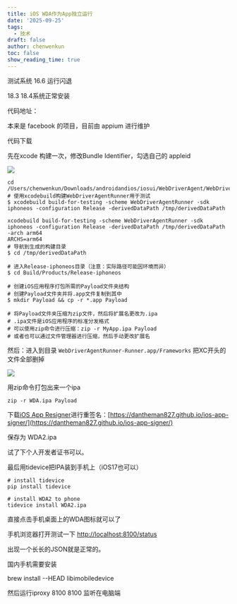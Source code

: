 ```yaml
---
title: iOS WDA作为App独立运行
date: '2025-09-25'
tags:
  - 技术
draft: false
author: chenwenkun
toc: false
show_reading_time: true
---
```

测试系统 16.6 运行闪退

18.3 18.4系统正常安装

代码地址：

本来是 facebook 的项目，目前由 appium 进行维护

代码下载

先在xcode 构建一次，修改Bundle Identifier，勾选自己的 appleid

![](https://prod-files-secure.s3.us-west-2.amazonaws.com/c205fb54-92b2-4987-8be3-972b67d27acc/cb756a73-27bc-4b0d-951a-858df3344b59/image.png?X-Amz-Algorithm=AWS4-HMAC-SHA256&X-Amz-Content-Sha256=UNSIGNED-PAYLOAD&X-Amz-Credential=ASIAZI2LB4666FRYKTYI%2F20251023%2Fus-west-2%2Fs3%2Faws4_request&X-Amz-Date=20251023T005156Z&X-Amz-Expires=3600&X-Amz-Security-Token=IQoJb3JpZ2luX2VjEIH%2F%2F%2F%2F%2F%2F%2F%2F%2F%2FwEaCXVzLXdlc3QtMiJHMEUCIHpv60PjM5vs2hS4hx3wwizHYg6VeU1tS6NdNYKPnBAnAiEAuKPRMLVDIL9rjK5oSUd4MND4g6rnK3Y3c9%2BBSVBLKVgq%2FwMIOhAAGgw2Mzc0MjMxODM4MDUiDOrUn4UYn40%2BJobplircAznDEdpfJ40j64IhniArXWXUpDOGBYL%2BKbhlU5tEa2LEsPRrCEnAkKpetDZYDMnAI6uvyyzYuuUFASDIgkWUr1QXApkgVMzDWjUVNmXcLPXKt1fQS%2FbvxkSD33O9jibcjH5C5EAPUQnwlOvWWbuF6OvM9NPgeHku0BRIMCXe3LN1vhoq8dF%2F81%2BDu4mcG0%2FuNnQhifJ2vNFERBv39%2Bj8%2FIsWFbMVzoNls4o4kliJjZoqH%2BlmQ57sJ%2BPhxbBqvc04gk3qEjnAv8tVB9LErP8%2B6A1gBa2eV5ZV5a1ZgU9kg1TA1TIYFKugu2DMkTHVGiuGUmMLMqw%2FHb%2Bohf1fAVQZp9fOS7E67kAvtp83FHA3ehnc%2BF9dO5bJKFWYc7%2B4v9dw%2FdCQi2igIRELR04wyuFDNpDAF8raDzVtmaKos6dL%2Fb9YE5L7BRnl48BYB6Il7CM3Rp7ZnSs7gYwz%2F7BPFv60SLchyufvrhQD6W2hg5TbTkmx2xgGpBr9JXhf%2BagYJWpSr%2Bkt5DHKrn%2FyOP07IISUbKCJ1LkCVzArIhomj2Lbd8P25ebIjgEn2bXBZoLBdft7Gk1wKiFZYn0JlWaxQ3mkde0DAUd%2BvQWcpPr6PNGJMlsv6VNMDd0laWWSSK7OMMLv5ccGOqUBfIpbn6QTevROU8GL677lvn5pu3cM3MJJHxFc3JnKceoKhQejtocdE5mLdWiib1%2Bul2X9r0ITV1hmfgI9juHGyjzYDUbS4rhY1iM5UDbRSpqYh7R9aZFVFoTkBcHkChmAx7pJKECGfDvC3Q4RfXp%2FZy99NDKFPAb7IvYKM%2FZENDuLu01wc7k8SRQ8aAiNUuKrHDVSlPb7L473f9S0%2B%2BkPS4C1YRV0&X-Amz-Signature=23417d7ad3928bc427acbb81b0fe81b55de26046bbe28fa90e61a5b8eb82433e&X-Amz-SignedHeaders=host&x-amz-checksum-mode=ENABLED&x-id=GetObject)

```shell
cd /Users/chenwenkun/Downloads/androidandios/iosui/WebDriverAgent/WebDriverAgent
# 使用xcodebuild构建WebDriverAgentRunner用于测试
$ xcodebuild build-for-testing -scheme WebDriverAgentRunner -sdk iphoneos -configuration Release -derivedDataPath /tmp/derivedDataPath

xcodebuild build-for-testing -scheme WebDriverAgentRunner -sdk iphoneos -configuration Release -derivedDataPath /tmp/derivedDataPath -arch arm64
ARCHS=arm64
# 导航到生成的构建目录
$ cd /tmp/derivedDataPath

# 进入Release-iphoneos目录（注意：实际路径可能因环境而异）
$ cd Build/Products/Release-iphoneos

# 创建iOS应用程序打包所需的Payload文件夹结构
# 创建Payload文件夹并将.app文件复制到其中
$ mkdir Payload && cp -r *.app Payload

# 将Payload文件夹压缩为zip文件，然后将扩展名更改为.ipa
# .ipa文件是iOS应用程序的标准分发格式
# 可以使用zip命令进行压缩：zip -r MyApp.ipa Payload
# 或者也可以通过文件管理器进行压缩，然后手动更改扩展名
```

然后：进入到目录 `WebDriverAgentRunner-Runner.app/Frameworks` 把XC开头的文件全部删掉

![](https://prod-files-secure.s3.us-west-2.amazonaws.com/c205fb54-92b2-4987-8be3-972b67d27acc/358b8d2b-1bfe-4fb9-beb5-83e1de5f201e/image.png?X-Amz-Algorithm=AWS4-HMAC-SHA256&X-Amz-Content-Sha256=UNSIGNED-PAYLOAD&X-Amz-Credential=ASIAZI2LB4666FRYKTYI%2F20251023%2Fus-west-2%2Fs3%2Faws4_request&X-Amz-Date=20251023T005156Z&X-Amz-Expires=3600&X-Amz-Security-Token=IQoJb3JpZ2luX2VjEIH%2F%2F%2F%2F%2F%2F%2F%2F%2F%2FwEaCXVzLXdlc3QtMiJHMEUCIHpv60PjM5vs2hS4hx3wwizHYg6VeU1tS6NdNYKPnBAnAiEAuKPRMLVDIL9rjK5oSUd4MND4g6rnK3Y3c9%2BBSVBLKVgq%2FwMIOhAAGgw2Mzc0MjMxODM4MDUiDOrUn4UYn40%2BJobplircAznDEdpfJ40j64IhniArXWXUpDOGBYL%2BKbhlU5tEa2LEsPRrCEnAkKpetDZYDMnAI6uvyyzYuuUFASDIgkWUr1QXApkgVMzDWjUVNmXcLPXKt1fQS%2FbvxkSD33O9jibcjH5C5EAPUQnwlOvWWbuF6OvM9NPgeHku0BRIMCXe3LN1vhoq8dF%2F81%2BDu4mcG0%2FuNnQhifJ2vNFERBv39%2Bj8%2FIsWFbMVzoNls4o4kliJjZoqH%2BlmQ57sJ%2BPhxbBqvc04gk3qEjnAv8tVB9LErP8%2B6A1gBa2eV5ZV5a1ZgU9kg1TA1TIYFKugu2DMkTHVGiuGUmMLMqw%2FHb%2Bohf1fAVQZp9fOS7E67kAvtp83FHA3ehnc%2BF9dO5bJKFWYc7%2B4v9dw%2FdCQi2igIRELR04wyuFDNpDAF8raDzVtmaKos6dL%2Fb9YE5L7BRnl48BYB6Il7CM3Rp7ZnSs7gYwz%2F7BPFv60SLchyufvrhQD6W2hg5TbTkmx2xgGpBr9JXhf%2BagYJWpSr%2Bkt5DHKrn%2FyOP07IISUbKCJ1LkCVzArIhomj2Lbd8P25ebIjgEn2bXBZoLBdft7Gk1wKiFZYn0JlWaxQ3mkde0DAUd%2BvQWcpPr6PNGJMlsv6VNMDd0laWWSSK7OMMLv5ccGOqUBfIpbn6QTevROU8GL677lvn5pu3cM3MJJHxFc3JnKceoKhQejtocdE5mLdWiib1%2Bul2X9r0ITV1hmfgI9juHGyjzYDUbS4rhY1iM5UDbRSpqYh7R9aZFVFoTkBcHkChmAx7pJKECGfDvC3Q4RfXp%2FZy99NDKFPAb7IvYKM%2FZENDuLu01wc7k8SRQ8aAiNUuKrHDVSlPb7L473f9S0%2B%2BkPS4C1YRV0&X-Amz-Signature=1300ad71f953ef76e5e022941e1a03cef3d9df898cd47e16fcad8dce3427bdc3&X-Amz-SignedHeaders=host&x-amz-checksum-mode=ENABLED&x-id=GetObject)

用zip命令打包出来一个ipa

```shell
zip -r WDA.ipa Payload
```

下载[iOS App Resigner](https://zhida.zhihu.com/search?content_id=237756070&content_type=Article&match_order=1&q=iOS%20App%20Resigner&zd_token=eyJhbGciOiJIUzI1NiIsInR5cCI6IkpXVCJ9.eyJpc3MiOiJ6aGlkYV9zZXJ2ZXIiLCJleHAiOjE3NDQzNTQ0ODAsInEiOiJpT1MgQXBwIFJlc2lnbmVyIiwiemhpZGFfc291cmNlIjoiZW50aXR5IiwiY29udGVudF9pZCI6MjM3NzU2MDcwLCJjb250ZW50X3R5cGUiOiJBcnRpY2xlIiwibWF0Y2hfb3JkZXIiOjEsInpkX3Rva2VuIjpudWxsfQ.XGwOKX0ujlvhojSuRT3SlA0sDFnQK-FxDJr60CX6YqU&zhida_source=entity)进行重签名：[https://dantheman827.github.io/ios-app-signer/](https://dantheman827.github.io/ios-app-signer/)

保存为 WDA2.ipa

试了下个人开发者证书可以。

最后用tidevice把IPA装到手机上（iOS17也可以）

```shell
# install tidevice
pip install tidevice

# install WDA2 to phone
tidevice install WDA2.ipa
```

直接点击手机桌面上的WDA图标就可以了

手机浏览器打开测试一下 [http://localhost:8100/status](http://localhost:8100/status)

出现一个长长的JSON就是正常的。

国内手机需要安装

brew install --HEAD libimobiledevice

然后运行iproxy 8100 8100 监听在电脑端
